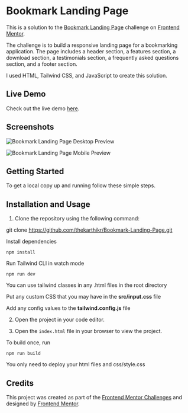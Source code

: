# Bookmark Landing Page

This is a solution to the [Bookmark Landing Page](https://www.frontendmentor.io/challenges/bookmark-landing-page-5d0b588a9edda32581d29158) challenge on [Frontend Mentor](https://www.frontendmentor.io/). 

The challenge is to build a responsive landing page for a bookmarking application. The page includes a header section, a features section, a download section, a testimonials section, a frequently asked questions section, and a footer section. 

I used HTML, Tailwind CSS, and JavaScript to create this solution.

## Live Demo

Check out the live demo [here](https://bookmarklandingpage.pages.dev/).

## Screenshots

![Bookmark Landing Page Desktop Preview](./screenshots/desktop-preview.png)

![Bookmark Landing Page Mobile Preview](./screenshots/mobile-preview.png)

## Getting Started

To get a local copy up and running follow these simple steps.


## Installation and Usage

1. Clone the repository using the following command:

git clone https://github.com/thekarthikr/Bookmark-Landing-Page.git


Install dependencies

```
npm install
```

Run Tailwind CLI in watch mode

```
npm run dev
```

You can use tailwind classes in any .html files in the root directory

Put any custom CSS that you may have in the **src/input.css** file

Add any config values to the **tailwind.config.js** file

2. Open the project in your code editor.

3. Open the `index.html` file in your browser to view the project.

To build once, run

```
npm run build
```
You only need to deploy your html files and css/style.css



## Credits

This project was created as part of the [Frontend Mentor Challenges](https://www.frontendmentor.io/challenges) and designed by [Frontend Mentor](https://www.frontendmentor.io/).

